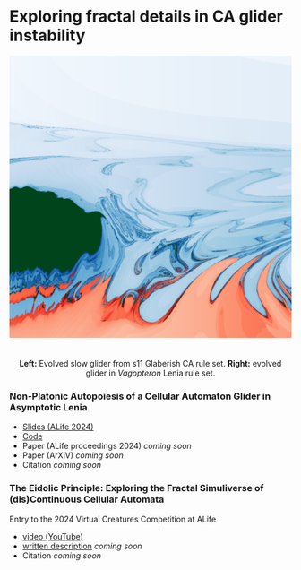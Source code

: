 # Exploring fractal details in CA glider instability

<p align="center">
<img src="https://raw.githubusercontent.com/riveSunder/fractal_persistence/master/assets/banner_figure_orbium_unicaudatus_dt_sigma.png">
  <img src="">
  <br><br><strong>Left:</strong> Evolved slow glider from s11 Glaberish CA rule set. <strong>Right:</strong> evolved glider in <em>Vagopteron</em> Lenia rule set. 
</p>

### Non-Platonic Autopoiesis of a Cellular Automaton Glider in Asymptotic Lenia
* [Slides (ALife 2024)](https://rivesunder.github.io/fractal_persistence/al24_slide_000)
* [Code](https://github.com/rivesunder/fractal_persistence)
* Paper (ALife proceedings 2024) _coming soon_
* Paper (ArXiV) _coming soon_
* Citation _coming soon_

### The Eidolic Principle: Exploring the Fractal Simuliverse of (dis)Continuous Cellular Automata
Entry to the 2024 Virtual Creatures Competition at ALife
* [video (YouTube)](https://www.youtube.com/watch?v=pH1x-6FzmTo)
* [written description]() _coming soon_
* Citation _coming soon_
